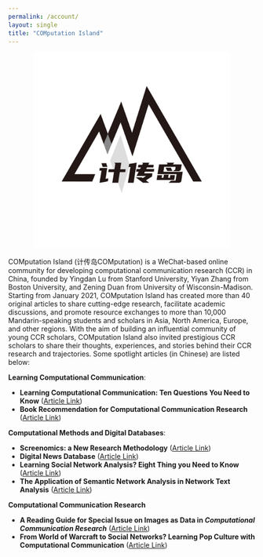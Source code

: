 ```yaml
---
permalink: /account/
layout: single
title: "COMputation Island"
---
```


<p align="center">
  <img src="/assets/images/jichuandao.jpg" width="400"/>
<br>
</p>

COMputation Island (计传岛COMputation) is a WeChat-based online community for developing computational communication research (CCR) in China, founded by Yingdan Lu from Stanford University, Yiyan Zhang from Boston University, and Zening Duan from University of Wisconsin-Madison. Starting from January 2021, COMputation Island has created more than 40 original articles to share cutting-edge research, facilitate academic discussions, and promote resource exchanges to more than 10,000 Mandarin-speaking students and scholars in Asia, North America, Europe, and other regions. With the aim of building an influential community of young CCR scholars, COMputation Island also invited prestigious CCR scholars to share their thoughts, experiences, and stories behind their CCR research and trajectories. Some spotlight articles (in Chinese) are listed below:

**Learning Computational Communication**: 
* <b>Learning Computational Communication: Ten Questions You Need to Know</b> ([Article Link](https://mp.weixin.qq.com/s/Vgt-4LFa8-YkOjJFUxK52A))
* <b>Book Recommendation for Computational Communication Research</b> ([Article Link](https://mp.weixin.qq.com/s/Vgt-4LFa8-YkOjJFUxK52A))

**Computational Methods and Digital Databases**:
* <b>Screenomics: a New Research Methodology</b> ([Article Link](https://bit.ly/3bUxgYs))
* <b>Digital News Database</b> ([Article Link](https://bit.ly/3w8vBp0))
* <b>Learning Social Network Analysis? Eight Thing you Need to Know</b> ([Article Link](https://bit.ly/3A5Nwy6))
* <b>The Application of Semantic Network Analysis in Network Text Analysis</b> ([Article Link](https://bit.ly/3Dn5Guz))

**Computational Communication Research**
* <b>A Reading Guide for Special Issue on Images as Data in <i>Computational Communication Research</i></b> ([Article Link](https://bit.ly/3K43mh5))
* <b>From World of Warcraft to Social Networks? Learning Pop Culture with Computational Communication</b> ([Article Link](https://bit.ly/3w6luBl))

